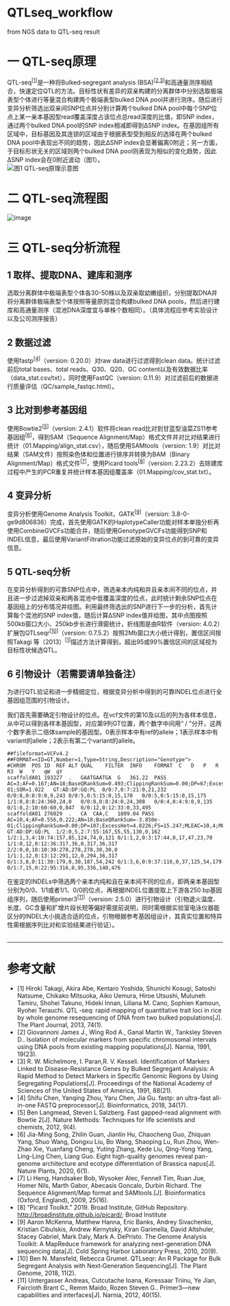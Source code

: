 # QTLseq_workflow
from NGS data to QTL-seq result
# 一 QTL-seq原理
QTL-seq<sup>[[1](#ref)]</sup>是一种将Bulked‐segregant analysis (BSA)<sup>[[2](#ref),[3](#ref)]</sup>和高通量测序相结合，快速定位QTL的方法。目标性状有差异的双亲构建的分离群体中分别选取极端表型个体进行等量混合构建两个极端表型bulked DNA pool并进行测序。随后进行变异分析筛选出双亲间SNP位点并分别计算两个bulked DNA pool中每个SNP位点上某一亲本基因型read覆盖深度占该位点总read深度的比值，即SNP index，通过两个bulked DNA pool的SNP index相减即得到ΔSNP index。在基因组所有区域中，目标基因及其连锁的区域由于根据表型受到相反的选择在两个bulked DNA pool中表现出不同的趋势，因此ΔSNP index会显著偏离0附近；另一方面，于目标形状无关的区域则两个bulked DNA pool则表现为相似的变化趋势，因此ΔSNP index会在0附近波动（图1）。
<br/>
![图1 QTL-seq原理示意图](./image/QTLseq原理.png)
# 二 QTL-seq流程图
![image](./image/QTLseq流程.png)
# 三 QTL-seq分析流程
## 1	取样、提取DNA、建库和测序
选取分离群体中极端表型个体各30-50株以及双亲取幼嫩组织，分别提取DNA并将分离群体极端表型个体按照等量原则混合构建bulked DNA pools，然后进行建库和高通量测序（混池DNA深度宜与单株个数相同）。（具体流程应参考实验设计以及公司测序报告）
## 2	数据过滤
使用fastp<sup>[[4](#ref)]</sup>（version: 0.20.0）对raw data进行过滤得到clean data。统计过滤前后total bases、total reads、Q30、Q20、GC content以及有效数据比率（data_stat.csv/txt），同时使用FastQC（version: 0.11.9）对过滤前后的数据进行质量评估（QC/sample_fastqc.html）。
## 3	比对到参考基因组
使用Bowtie2<sup>[[5](#ref)]</sup>（version: 2.4.1）软件将clean read比对到甘蓝型油菜ZS11参考基因组<sup>[[6](#ref)]</sup>，得到SAM（Sequence Alignment/Map）格式文件并对比对结果进行统计（01.Mapping/align_stat.csv），随后使用SAMtools（version: 1.9）对比对结果（SAM文件）按照染色体和位置进行排序并转换为BAM（Binary Alignment/Map）格式文件<sup>[[7](#ref)]</sup>，使用Picard tools<sup>[[8](#ref)]</sup>（version: 2.23.2）去除建库过程中产生的PCR重复并统计样本基因组覆盖率（01.Mapping/cov_stat.txt）。
## 4	变异分析
变异分析使用Genome Analysis Toolkit，GATK<sup>[[9](#ref)]</sup>（version: 3.8-0-ge9d806836）完成，首先使用GATK的HaplotypeCaller功能对样本单独分析再使用CombineGVCFs功能合并，随后使用GenotypeGVCFs功能得到SNP和INDEL信息，最后使用VariantFiltration功能过滤原始的变异位点的到可靠的变异信息。
## 5	QTL-seq分析
在变异分析得到的可靠SNP位点中，筛选亲本内纯和并且亲本间不同的位点，并且进一步过滤掉双亲和两各混池中低覆盖深度的位点，此时统计剩余SNP位点在基因组上的分布情况并绘图。利用最终筛选出的SNP进行下一步的分析，首先计算每个混池的SNP index值，随后计算ΔSNP index值并绘图，其中点图按照500kb窗口大小、250kb步长进行滑窗统计，折线图是由R软件（version: 4.0.2）扩展包QTLseqr<sup>[[10](#ref)]</sup>（version: 0.7.5.2）按照2Mb窗口大小统计得到，置信区间按照Takagi 等（2013）<sup>[[1](#ref)]</sup>描述方法计算得到，超出95或99%置信区间的区域视为目标性状候选QTL。
## 6	引物设计（若需要请单独备注）
为进行QTL验证和进一步精细定位，根据变异分析中得到的可靠INDEL位点进行全基因组范围的引物设计。

我们首先需要确定引物设计的位点。在vcf文件的第10及以后的列为各样本信息，从中可以得到各样本基因型，对应第9列GT位置，两个数字中间用“ / ”分开，这两个数字表示二倍体sample的基因型。0表示样本中有ref的allele；1表示样本中有variant的allele；2表示有第二个variant的allele。

```
##fileformat=VCFv4.2
##FORMAT=<ID=GT,Number=1,Type=String,Description="Genotype">
#CHROM	POS	ID	REF	ALT	QUAL	FILTER	INFO	FORMAT	C	D	P	R	R3	W	Y	qW	qY
scaffoldA01	193227	.	GAATGAATGA	G	361.22	PASS	AC=3;AF=0.167;AN=18;BaseQRankSum=0.493;ClippingRankSum=0.00;DP=67;ExcessHet=0.4012;FS=0.000;MLEAC=3;MLEAF=0.167;MQ=41.18;MQRankSum=0.253;QD=20.07;ReadPosRankSum=-7.280e-01;SOR=1.022	GT:AD:DP:GQ:PL	0/0:7,0:7:21:0,21,232	0/0:8,0:8:9:0,9,243	0/0:5,0:5:15:0,15,170	0/0:5,0:5:15:0,15,175	1/1:0,8:8:24:360,24,0	0/0:8,0:8:24:0,24,308	0/0:4,0:4:9:0,9,135	0/1:8,2:10:60:60,0,847	0/0:12,0:12:33:0,33,495
scaffoldA01	276029	.	CA	CAA,C	1809.04	PASS	AC=10,4;AF=0.556,0.222;AN=18;BaseQRankSum=-3.850e-01;ClippingRankSum=0.00;DP=107;ExcessHet=4.8226;FS=15.247;MLEAC=10,4;MLEAF=0.556,0.222;MQ=41.00;MQRankSum=0.00;QD=19.04;ReadPosRankSum=0.00;SOR=1.026	GT:AD:DP:GQ:PL	1/2:0,5,2:7:55:167,55,55,130,0,162	1/2:1,3,4:10:74:157,85,124,74,0,121	0/1:1,2,0:3:17:44,0,17,47,23,70	1/1:0,12,0:12:36:317,36,0,317,36,317	2/2:0,0,10:10:30:278,278,278,30,30,0	1/1:1,12,0:13:12:291,12,0,294,36,317	0/1:3,8,0:11:30:179,0,30,187,54,242	0/1:3,6,0:9:37:116,0,37,125,54,179	0/1:7,15,0:22:95:316,0,95,336,140,476

```

在鉴定的INDELs中筛选两个亲本内纯和且在亲本间不同的位点，即两亲本基因型分别为0/0、1/1或者1/1、0/0的位点，再根据INDEL位置提取上下游各250 bp基因组序列，随后使用primer3<sup>[[11](#ref)]</sup>（version: 2.5.0）进行引物设计（引物退火温度、长度、GC含量和扩增片段长短等偏好需提前说明，同时需根据实验室电泳仪器能区分的INDEL大小挑选合适的位点，引物根据参考基因组设计，其真实位置和特异性需根据序列比对和实验结果进行验证）。
 <br>
 <br>

---
 <div id="ref"></div>

 # 参考文献
 - [1]	Hiroki Takagi, Akira Abe, Kentaro Yoshida, Shunichi Kosugi, Satoshi Natsume, Chikako Mitsuoka, Aiko Uemura, Hiroe Utsushi, Muluneh Tamiru, Shohei Takuno, Hideki Innan, Liliana M. Cano, Sophien Kamoun, Ryohei Terauchi. QTL ‐seq: rapid mapping of quantitative trait loci in rice by whole genome resequencing of DNA from two bulked populations[J]. The Plant Journal, 2013, 74(1).
- [2]	Giovannoni James J., Wing Rod A., Ganal Martin W., Tanksley Steven D..  Isolation of molecular markers from specific chromosomal intervals using DNA pools from existing mapping populations[J]. Narnia, 1991, 19(23).
- [3]	R. W. Michelmore, I. Paran,R. V. Kesseli. Identification of Markers Linked to Disease-Resistance Genes by Bulked Segregant Analysis: A Rapid Method to Detect Markers in Specific Genomic Regions by Using Segregating Populations[J]. Proceedings of the National Academy of Sciences of the United States of America, 1991, 88(21).
- [4]	Shifu Chen, Yanqing Zhou, Yaru Chen, Jia Gu. fastp: an ultra-fast all-in-one FASTQ preprocessor[J]. Bioinformatics, 2018, 34(17).
- [5]	Ben Langmead, Steven L Salzberg. Fast gapped-read alignment with Bowtie 2[J]. Nature Methods: Techniques for life scientists and chemists, 2012, 9(4).
- [6]	Jia-Ming Song, Zhilin Guan, Jianlin Hu, Chaocheng Guo, Zhiquan Yang, Shuo Wang, Dongxu Liu, Bo Wang, Shaoping Lu, Run Zhou, Wen-Zhao Xie, Yuanfang Cheng, Yuting Zhang, Kede Liu, Qing-Yong Yang, Ling-Ling Chen, Liang Guo. Eight high-quality genomes reveal pan-genome architecture and ecotype differentiation of Brassica napus[J]. Nature Plants, 2020, 6(1).
- [7]	Li Heng, Handsaker Bob, Wysoker Alec, Fennell Tim, Ruan Jue, Homer Nils, Marth Gabor, Abecasis Goncalo, Durbin Richard. The Sequence Alignment/Map format and SAMtools.[J]. Bioinformatics (Oxford, England), 2009, 25(16).
- [8]	“Picard Toolkit.” 2019. Broad Institute, GitHub Repository. http://broadinstitute.github.io/picard/; Broad Institute
- [9]	Aaron McKenna, Matthew Hanna, Eric Banks, Andrey Sivachenko, Kristian Cibulskis, Andrew Kernytsky, Kiran Garimella, David Altshuler, Stacey Gabriel, Mark Daly, Mark A. DePristo. The Genome Analysis Toolkit: A MapReduce framework for analyzing next-generation DNA sequencing data[J]. Cold Spring Harbor Laboratory Press, 2010, 20(9).
- [10]	Ben N. Mansfeld, Rebecca Grumet. QTLseqr: An R Package for Bulk Segregant Analysis with Next‐Generation Sequencing[J]. The Plant Genome, 2018, 11(2).
- [11]	Untergasser Andreas, Cutcutache Ioana, Koressaar Triinu, Ye Jian, Faircloth Brant C., Remm Maido, Rozen Steven G.. Primer3—new capabilities and interfaces[J]. Narnia, 2012, 40(15).
